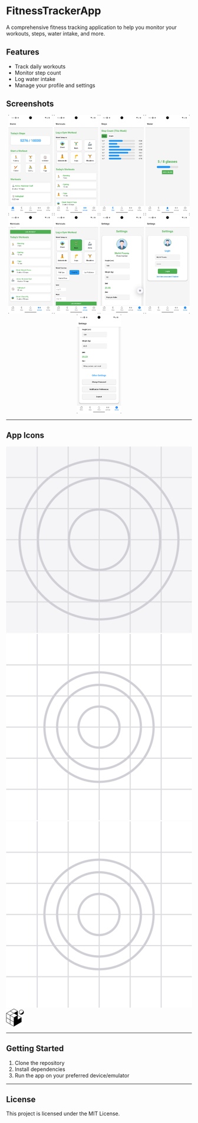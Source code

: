 # FitnessTrackerApp

A comprehensive fitness tracking application to help you monitor your workouts, steps, water intake, and more.

## Features
- Track daily workouts
- Monitor step count
- Log water intake
- Manage your profile and settings

## Screenshots

<p align="center">
  <img src="assets/HomePage.png" alt="Home Page" width="120"/>
  <img src="assets/WorkoutPage.png" alt="Workout Page" width="120"/>
  <img src="assets/StepsPage.png" alt="Steps Page" width="120"/>
  <img src="assets/WaterIntakePage.png" alt="Water Intake Page" width="120"/>
  <img src="assets/Today'sWorkouts.png" alt="Today's Workouts" width="120"/>
  <img src="assets/LogWorkOut.png" alt="Log Workout" width="120"/>
  <img src="assets/Profile.png" alt="Profile" width="120"/>
  <img src="assets/SettingPage.png" alt="Settings" width="120"/>
  <img src="assets/ChangePasswordSetting.png" alt="Change Password" width="120"/>
</p>

---

## App Icons

![App Icon](assets/icon.png)
![Adaptive Icon](assets/adaptive-icon.png)
![Splash Icon](assets/splash-icon.png)
![Favicon](assets/favicon.png)

---

## Getting Started

1. Clone the repository
2. Install dependencies
3. Run the app on your preferred device/emulator

---

## License

This project is licensed under the MIT License. 